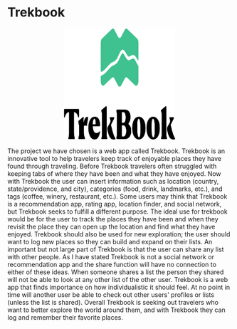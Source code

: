 # Trekbook

<p align="center">
  <img width="250" height="250" src="https://github.com/Sfecher/Trekbook/blob/master/tb_trekbook-logo-vertical.png">
</p>

  The project we have chosen is a web app called Trekbook. Trekbook is an innovative tool to help travelers keep track of enjoyable places they have found through traveling. Before Trekbook travelers often struggled with keeping tabs of where they have been and what they have enjoyed. Now with Trekbook the user can insert information such as location (country, state/providence, and city), categories (food, drink, landmarks, etc.), and tags (coffee, winery, restaurant, etc.). Some users may think that Trekbook is a recommendation app, rating app, location finder, and social network, but Trekbook seeks to fulfill a different purpose. The ideal use for trekbook would be for the user to track the places they have been and when they revisit the place they can open up the location and find what they have enjoyed. Trekbook should also be used for new exploration; the user should want to log new places so they can build and expand on their lists. An important but not large part of Trekbook is that the user can share any list with other people. As I have stated Trekbook is not a social network or recommendation app and the share function will have no connection to either of these ideas. When someone shares a list the person they shared will not be able to look at any other list of the other user. Trekbook is a web app that finds importance on how individualistic it should feel. At no point in time will another user be able to check out other users' profiles or lists (unless the list is shared). Overall Trekbook is seeking out travelers who want to better explore the world around them, and with Trekbook they can log and remember their favorite places.

